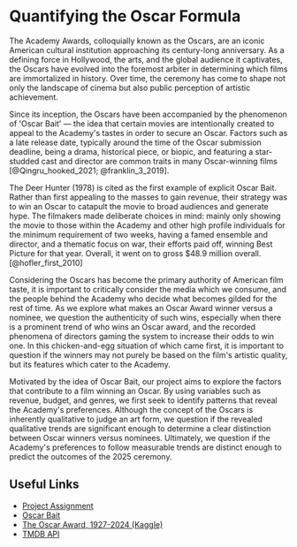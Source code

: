 # Quantifying the Oscar Formula

The Academy Awards, colloquially known as the Oscars, are an iconic American cultural institution approaching its century-long anniversary. As a defining force in Hollywood, the arts, and the global audience it captivates, the Oscars have evolved into the foremost arbiter in determining which films are immortalized in history. Over time, the ceremony has come to shape not only the landscape of cinema but also public perception of artistic achievement. 

Since its inception, the Oscars have been accompanied by the phenomenon of 'Oscar Bait' — the idea that certain movies are intentionally created to appeal to the Academy's tastes in order to secure an Oscar. Factors such as a late release date, typically around the time of the Oscar submission deadline, being a drama, historical piece, or biopic, and featuring a star-studded cast and director are common traits in many Oscar-winning films [@Qingru_hooked_2021; @franklin_3_2019].

The Deer Hunter (1978) is cited as the first example of explicit Oscar Bait. Rather than first appealing to the masses to gain revenue, their strategy was to win an Oscar to catapult the movie to broad audiences and generate hype. The filmakers made deliberate choices in mind: mainly only showing the movie to those within the Academy and other high profile individuals for the minimum requirement of two weeks, having a famed ensemble and director, and a thematic focus on war, their efforts paid off, winning Best Picture for that year. Overall, it went on to gross $48.9 million overall. [@hofler_first_2010]

Considering the Oscars has become the primary authority of American film taste, it is important to critically consider the media which we consume, and the people behind the Academy who decide what becomes gilded for the rest of time. As we explore what makes an Oscar Award winner versus a nominee, we question the authenticity of such wins, especially when there is a prominent trend of who wins an Oscar award, and the recorded phenomena of directors gaming the system to increase their odds to win one. In this chicken-and-egg situation of which came first, it is important to question if the winners may not purely be based on the film's artistic quality, but its features which cater to the Academy. 

Motivated by the idea of Oscar Bait, our project aims to explore the factors that contribute to a film winning an Oscar. By using variables such as revenue, budget, and genres, we first seek to identify patterns that reveal the Academy's preferences. Although the concept of the Oscars is inherently qualitative to judge an art form, we question if the revealed qualitative trends are significant enough to determine a clear distinction between Oscar winners versus nominees. Ultimately, we question if the Academy's preferences to follow measurable trends are distinct enough to predict the outcomes of the 2025 ceremony. 



## Useful Links
- [Project Assignment](https://m154-comp-stats.netlify.app/project)
- [Oscar Bait](https://en.wikipedia.org/wiki/Oscar_bait)
- [The Oscar Award, 1927-2024 (Kaggle)](https://www.kaggle.com/datasets/unanimad/the-oscar-award)
- [TMDB API](https://developer.themoviedb.org/reference/intro/getting-started)


